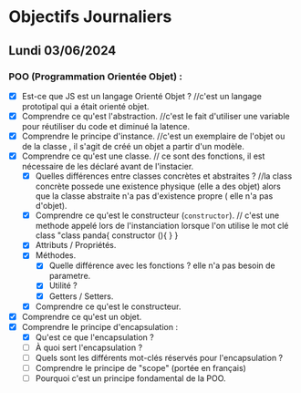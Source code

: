 # Objectifs Journaliers

## Lundi 03/06/2024

### POO (Programmation Orientée Objet) :

- [x] Est-ce que JS est un langage Orienté Objet ? //c'est un langage prototipal qui a était orienté objet.
- [x] Comprendre ce qu'est l'abstraction. //c'est le fait d'utiliser une variable pour réutiliser du code et diminué la latence.
- [x] Comprendre le principe d'instance. //c'est un exemplaire de l'objet ou de la classe , il s'agit de créé un objet a partir d'un modèle.
- [x] Comprendre ce qu'est une classe. // ce sont des fonctions, il est nécessaire de les déclaré avant de l'instacier.
  - [x] Quelles différences entre classes concrètes et abstraites ? //la class concrète possede une existence physique (elle a des objet) alors que la classe abstraite n'a pas d'existence propre ( elle n'a pas d'objet).
  - [x] Comprendre ce qu'est le constructeur (`constructor`). // c'est une methode appelé lors de l'instanciation lorsque l'on utilise le mot clé class "class panda{
    constructor (){
    } }
  - [x] Attributs / Propriétés.
  - [x] Méthodes.
    - [x] Quelle différence avec les fonctions ? elle n'a pas besoin de parametre.
    - [x] Utilité ? 
    - [x] Getters / Setters.
  - [x] Comprendre ce qu'est le constructeur.
- [x] Comprendre ce qu'est un objet.
- [x] Comprendre le principe d'encapsulation :
  - [x] Qu'est ce que l'encapsulation ?
  - [ ] À quoi sert l'encapsulation ?
  - [ ] Quels sont les différents mot-clés réservés pour l'encapsulation ? 
  - [ ] Comprendre le principe de "scope" (portée en français)
  - [ ] Pourquoi c'est un principe fondamental de la POO.